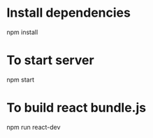# Install dependencies 
npm install

# To start server
npm start

# To build react bundle.js
npm run react-dev
